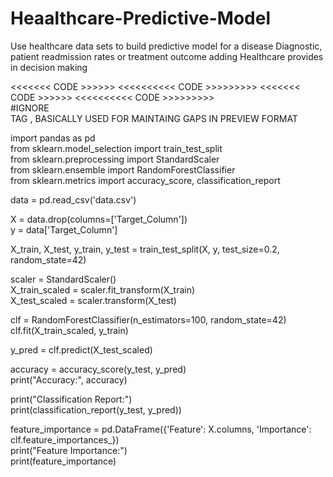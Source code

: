 # Heaalthcare-Predictive-Model
Use healthcare data sets to build predictive model for a disease  Diagnostic, patient readmission rates or treatment outcome adding Healthcare provides in decision making

<<<<<<<    CODE    >>>>>>     <<<<<<<<<<  CODE    >>>>>>>>>      <<<<<<<    CODE    >>>>>>     <<<<<<<<<<  CODE    >>>>>>>>>    
#IGNORE <BR> TAG , BASICALLY USED FOR MAINTAING GAPS IN PREVIEW FORMAT

import pandas as pd<br>
from sklearn.model_selection import train_test_split<br>
from sklearn.preprocessing import StandardScaler<br>
from sklearn.ensemble import RandomForestClassifier<br>
from sklearn.metrics import accuracy_score, classification_report<br>


data = pd.read_csv('data.csv')<br>

X = data.drop(columns=['Target_Column'])<br>
y = data['Target_Column']<br>

X_train, X_test, y_train, y_test = train_test_split(X, y, test_size=0.2, random_state=42)<br>

scaler = StandardScaler()<br>
X_train_scaled = scaler.fit_transform(X_train)<br>
X_test_scaled = scaler.transform(X_test)<br>

clf = RandomForestClassifier(n_estimators=100, random_state=42)<br>
clf.fit(X_train_scaled, y_train)<br>

y_pred = clf.predict(X_test_scaled)<br>

accuracy = accuracy_score(y_test, y_pred)<br>
print("Accuracy:", accuracy)<br>

print("Classification Report:")<br>
print(classification_report(y_test, y_pred))<br>

feature_importance = pd.DataFrame({'Feature': X.columns, 'Importance': clf.feature_importances_})<br>
print("Feature Importance:")<br>
print(feature_importance)
